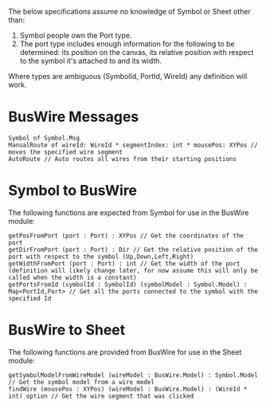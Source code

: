 The below specifications assume no knowledge of Symbol or Sheet other than:
1. Symbol people own the Port type.
2. The port type includes enough information for the following to be determined: its position on the canvas, its relative position with respect to the symbol it's attached to and its width.

Where types are ambiguous (SymbolId, PortId, WireId) any definition will work.

# BusWire Messages

```
Symbol of Symbol.Msg
ManualRoute of wireId: WireId * segmentIndex: int * mousePos: XYPos // moves the specified wire segment
AutoRoute // Auto routes all wires from their starting positions
```

# Symbol to BusWire

The following functions are expected from Symbol for use in the BusWire module:

```
getPosFromPort (port : Port) : XYPos // Get the coordinates of the port
getDirFromPort (port : Port) : Dir // Get the relative position of the port with respect to the symbol (Up,Down,Left,Right)
getWidthFromPort (port : Port) : int // Get the width of the port (definition will likely change later, for now assume this will only be called when the width is a constant)
getPortsFromId (symbolId : SymbolId) (symbolModel : Symbol.Model) : Map<PortId,Port> // Get all the ports connected to the symbol with the specified Id
```

# BusWire to Sheet

The following functions are provided from BusWire for use in the Sheet module:

```
getSymbolModelFromWireModel (wireModel : BusWire.Model) : Symbol.Model // Get the symbol model from a wire model
findWire (mousePos : XYPos) (wireModel : BusWire.Model) : (WireId * int) option // Get the wire segment that was clicked
```
